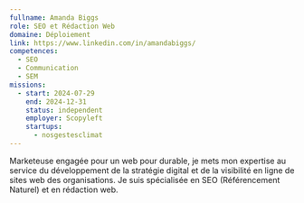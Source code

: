 ```yaml
---
fullname: Amanda Biggs
role: SEO et Rédaction Web
domaine: Déploiement
link: https://www.linkedin.com/in/amandabiggs/
competences:
  - SEO
  - Communication
  - SEM
missions:
  - start: 2024-07-29
    end: 2024-12-31
    status: independent
    employer: Scopyleft
    startups:
      - nosgestesclimat
---
```

Marketeuse engagée pour un web pour durable, je mets mon expertise au service du développement de la stratégie digital et de la visibilité en ligne de sites web des organisations. Je suis spécialisée en SEO (Référencement Naturel) et en rédaction web.